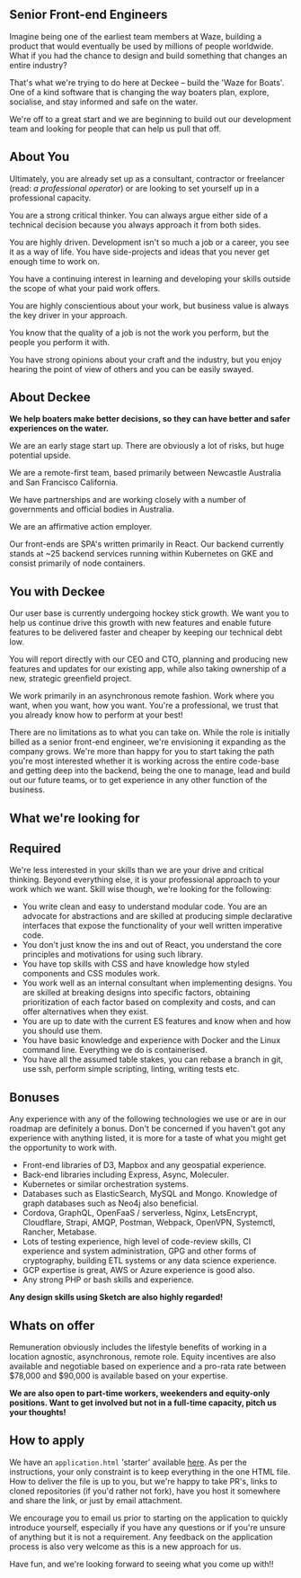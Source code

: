 <article class="markdown-body">

# Senior Front-end Engineers

Imagine being one of the earliest team members at Waze, building a product that would eventually be used by millions of people worldwide. What if you had the chance to design and build something that changes an entire industry? 

That's what we're trying to do here at Deckee – build the 'Waze for Boats'. One of a kind software that is changing the way boaters plan, explore, socialise, and stay informed and safe on the water.

We're off to a great start and we are beginning to build out our development team and looking for people that can help us pull that off.

# About You

Ultimately, you are already set up as a consultant, contractor or freelancer (read: _a professional operator_) or are looking to set yourself up in a professional capacity.

You are a strong critical thinker. You can always argue either side of a technical decision because you always approach it from both sides. 

You are highly driven. Development isn't so much a job or a career, you see it as a way of life. You have side-projects and ideas that you never get enough time to work on.

You have a continuing interest in learning and developing your skills outside the scope of what your paid work offers.

You are highly conscientious about your work, but business value is always the key driver in your approach.

You know that the quality of a job is not the work you perform, but the people you perform it with. 

You have strong opinions about your craft and the industry, but you enjoy hearing the point of view of others and you can be easily swayed.

# About Deckee

**We help boaters make better decisions, so they can have better and safer experiences on the water.**

We are an early stage start up. There are obviously a lot of risks, but huge potential upside. 

We are a remote-first team, based primarily between Newcastle Australia and San Francisco California.

We have partnerships and are working closely with a number of governments and official bodies in Australia.

We are an affirmative action employer. 

Our front-ends are SPA's written primarily in React. Our backend currently stands at ~25 backend services running within Kubernetes on GKE and consist primarily of node containers.

# You with Deckee

Our user base is currently undergoing hockey stick growth. We want you to help us continue drive this growth with new features and enable future features to be delivered faster and cheaper by keeping our technical debt low.

You will report directly with our CEO and CTO, planning and producing new features and updates for our existing app, while also taking ownership of a new, strategic greenfield project.

We work primarily in an asynchronous remote fashion. Work where you want, when you want, how you want. You're a professional, we trust that you already know how to perform at your best!

There are no limitations as to what you can take on. While the role is initially billed as a senior front-end engineer, we're envisioning it expanding as the company grows. We're more than happy for you to start taking the path you're most interested whether it is working across the entire code-base and getting deep into the backend, being the one to manage, lead and build out our future teams, or to get experience in any other function of the business.

# What we're looking for

## Required

We're less interested in your skills than we are your drive and critical thinking. Beyond everything else, it is your professional approach to your work which we want. Skill wise though, we're looking for the following:

- You write clean and easy to understand modular code. You are an advocate for abstractions and are skilled at producing simple declarative interfaces that expose the functionality of your well written imperative code.
- You don't just know the ins and out of React, you understand the core principles and motivations for using such library.
- You have top skills with CSS and have knowledge how styled components and CSS modules work.
- You work well as an internal consultant when implementing designs. You are skilled at breaking designs into specific factors, obtaining prioritization of each factor based on complexity and costs, and can offer alternatives when they exist.
- You are up to date with the current ES features and know when and how you should use them.
- You have basic knowledge and experience with Docker and the Linux command line. Everything we do is containerised.
- You have all the assumed table stakes, you can rebase a branch in git, use ssh, perform simple scripting, linting, writing tests etc.

## Bonuses

Any experience with any of the following technologies we use or are in our roadmap are definitely a bonus. Don't be concerned if you haven't got any experience with anything listed, it is more for a taste of what you might get the opportunity to work with.

- Front-end libraries of D3, Mapbox and any geospatial experience.
- Back-end libraries including Express, Async, Moleculer.
- Kubernetes or similar orchestration systems.
- Databases such as ElasticSearch, MySQL and Mongo. Knowledge of graph databases such as Neo4j also beneficial.
- Cordova, GraphQL, OpenFaaS / serverless, Nginx, LetsEncrypt, Cloudflare, Strapi, AMQP, Postman, Webpack, OpenVPN, Systemctl, Rancher, Metabase.
- Lots of testing experience, high level of code-review skills, CI experience and system administration, GPG and other forms of cryptography, building ETL systems or any data science experience.
- GCP expertise is great, AWS or Azure experience is good also.
- Any strong PHP or bash skills and experience.

**Any design skills using Sketch are also highly regarded!**

# Whats on offer

Remuneration obviously includes the lifestyle benefits of working in a location agnostic, asynchronous, remote role. Equity incentives are also available and negotiable based on experience and a pro-rata rate between $78,000 and $90,000 is available based on your expertise.

**We are also open to part-time workers, weekenders and equity-only positions. Want to get involved but not in a full-time capacity, pitch us your thoughts!**

# How to apply

We have an `application.html` 'starter' available [here](https://github.com/deckee-development/work-at-deckee/tree/master/front-end-senior). As per the instructions, your only constraint is to keep everything in the one HTML file. How to deliver the file is up to you, but we're happy to take PR's, links to cloned repositories (if you'd rather not fork), have you host it somewhere and share the link, or just by email attachment.

We encourage you to email us prior to starting on the application to quickly introduce yourself, especially if you have any questions or if you're unsure of anything but it is not a requirement. Any feedback on the application process is also very welcome as this is a new approach for us.

Have fun, and we're looking forward to seeing what you come up with!!

</article>

<!-- In cases we want to export this document to use elsewhere -->
<!-- <link rel="stylesheet" href="https://cdnjs.cloudflare.com/ajax/libs/github-markdown-css/3.0.1/github-markdown.css" />-->
<!-- <style>
  .markdown-body {
    box-sizing: border-box;
    min-width: 200px;
    max-width: 980px;
    margin: 0 auto;
    padding: 45px;
  }
</style> -->